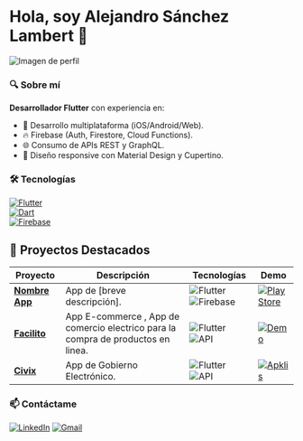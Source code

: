 # Hola, soy Alejandro Sánchez Lambert 👋

![Imagen de perfil](https://th.bing.com/th/id/OIP.rjDKlTXDq98arKIBP8dxUAHaHa?rs=1&pid=ImgDetMain&cb=idpwebp1&o=7&rm=3)

### 🔍 Sobre mí
**Desarrollador Flutter** con experiencia en:  
- 📱 Desarrollo multiplataforma (iOS/Android/Web).  
- 🔥 Firebase (Auth, Firestore, Cloud Functions).  
- 🌐 Consumo de APIs REST y GraphQL.  
- 🎨 Diseño responsive con Material Design y Cupertino.  

### 🛠️ Tecnologías
[![Flutter](https://img.shields.io/badge/Flutter-02569B?style=flat&logo=flutter)](https://flutter.dev)  
[![Dart](https://img.shields.io/badge/Dart-0175C2?style=flat&logo=dart)](https://dart.dev)  
[![Firebase](https://img.shields.io/badge/Firebase-FFCA28?style=flat&logo=firebase)](https://firebase.google.com)   

## 🚀 Proyectos Destacados

| Proyecto | Descripción | Tecnologías | Demo |
|----------|-------------|-------------|------|
| **[Nombre App](https://github.com/tu-usuario/repositorio)** | App de [breve descripción]. | ![Flutter](https://img.shields.io/badge/Flutter-02569B?style=flat&logo=flutter) ![Firebase](https://img.shields.io/badge/Firebase-FFCA28?style=flat&logo=firebase) | [![Play Store](https://img.shields.io/badge/Play_Store-414141?style=flat&logo=google-play)](enlace) |
| **[Facilito](https://github.com/tailorw-sas/pointsales-mobile)** | App E-commerce , App de comercio electrico para la compra de productos en linea. | ![Flutter](https://img.shields.io/badge/Flutter-02569B?style=flat&logo=flutter) ![API](https://img.shields.io/badge/API_REST-FF6D00?style=flat) | [![Demo](https://img.shields.io/badge/Ver_Demo-2CA5E0?style=flat&logo=web)](enlace) |
|**[Civix](https://github.com/alexsl98/civix_project)** | App de Gobierno Electrónico. | ![Flutter](https://img.shields.io/badge/Flutter-02569B?style=flat&logo=flutter) ![API](https://img.shields.io/badge/API_REST-FF6D00?style=flat) | [![Apklis](https://img.shields.io/badge/Descargar_APK-6F0305?style=flat&logo=android&logoColor=white)](https://apklis.cu/application/cu.uci.cegel.lexcuba.civix) |

### 📫 Contáctame  
[![LinkedIn](https://img.shields.io/badge/LinkedIn-0077B5?style=flat&logo=linkedin)](https://www.linkedin.com/in/alejandro-s%C3%A1nchez-lambert-b57333319/) 
[![Gmail](https://img.shields.io/badge/Gmail-D14836?style=flat&logo=gmail&logoColor=white)](mailto:alexslambert7@gmail.com)  
